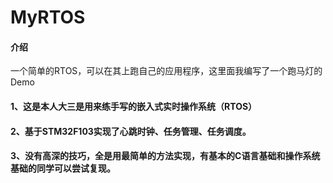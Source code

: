 # MyRTOS

#### 介绍
一个简单的RTOS，可以在其上跑自己的应用程序，这里面我编写了一个跑马灯的Demo

#### 1、这是本人大三是用来练手写的嵌入式实时操作系统（RTOS）

#### 2、基于STM32F103实现了心跳时钟、任务管理、任务调度。

#### 3、没有高深的技巧，全是用最简单的方法实现，有基本的C语言基础和操作系统基础的同学可以尝试复现。
